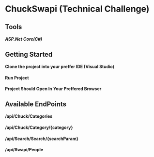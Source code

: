 # ChuckSwapi (Technical Challenge)


## Tools
##### ASP.Net Core(C#)

## Getting Started
#### Clone the project into your preffer IDE (Visual Studio)
#### Run Project
#### Project Should Open In Your Preffered Browser

## Available EndPoints
#### /api/Chuck/Categories
#### /api/Chuck/Category/{category}
#### /api/Search/Search/{searchParam}
#### /api/Swapi/People
